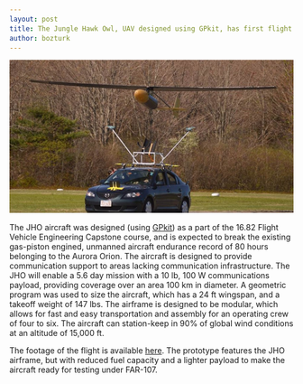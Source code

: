```yaml
---
layout: post
title: The Jungle Hawk Owl, UAV designed using GPkit, has first flight!
author: bozturk
---
```


<img src="../../public/images/jho_takeoff.jpg" alt="jho_takeoff" style="width: 700px;"/>

The JHO aircraft was designed (using [GPkit](https://gpkit.rtfd.org)) as a part of the 16.82 Flight Vehicle Engineering Capstone course, and is expected to break the existing gas-piston engined, unmanned aircraft endurance record of 80 hours belonging to the Aurora Orion. The aircraft is designed to provide communication support to areas lacking communication infrastructure. The JHO will enable a 5.6 day mission with a 10 lb, 100 W communications payload, providing coverage over an area 100 km in diameter. A geometric program was used to size the aircraft, which has a 24 ft wingspan, and a takeoff weight of 147 lbs. The airframe is designed to be modular, which allows for fast and easy transportation and assembly for an operating crew of four to six. The aircraft can station-keep in 90% of global wind conditions at an altitude of 15,000 ft.

The footage of the flight is available [here](https://www.youtube.com/watch?v=bySwWGixgmA&feature=share). The prototype features the JHO airframe, but with reduced fuel capacity and a lighter payload to make the aircraft ready for testing under FAR-107.
